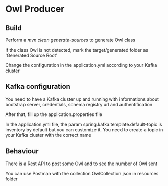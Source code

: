 # Owl Producer

## Build

Perform a _mvn clean generate-sources_ to generate Owl class

If the class Owl is not detected, mark the target/generated folder as 'Generated Source Root'

Change the configuration in the application.yml according to your Kafka cluster

## Kafka configuration

You need to have a Kafka cluster up and running with informations about bootstrap server, credentials, schema registry url and authentification

After that, fill up the application.properties file

In the application.yml file, the param spring.kafka.template.default-topic is inventory by default but you can customize it. 
You need to create a topic in your Kafka cluster with the correct name

## Behaviour

There is a Rest API to post some Owl and to see the number of Owl sent

You can use Postman with the collection OwlCollection.json in resources folder